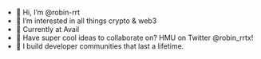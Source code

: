 - 👋 Hi, I’m @robin-rrt
- 👀 I’m interested in all things crypto & web3
- 🌱 Currently at Avail
- 💞️ Have super cool ideas to collaborate on? HMU on Twitter @robin_rrtx! 
- 💯 I build developer communities that last a lifetime. 


<!---
robin-rrt/robin-rrt is a ✨ special ✨ repository because its `README.md` (this file) appears on your GitHub profile.
You can click the Preview link to take a look at your changes.
--->
